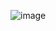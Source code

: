![image](https://github.com/PaingThetKo/Csharp-AppsLauncher/assets/147700105/4c5e0567-daa2-400a-a230-e1b6a51025ff)
